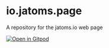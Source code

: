 # io.jatoms.page
A repository for the jatoms.io web page

[![Open in Gitpod](https://gitpod.io/button/open-in-gitpod.svg)](https://gitpod.io#https://github.com/Sandared/io.jatoms.page)
